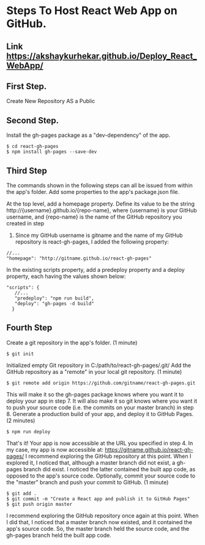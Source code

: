 # Steps To Host React Web App on GitHub.
 ## Link https://akshaykurhekar.github.io/Deploy_React_WebApp/
 
## First Step.
 Create New Repository AS a Public  
## Second Step.
  Install the gh-pages package as a "dev-dependency" of the app.
    
    $ cd react-gh-pages
    $ npm install gh-pages --save-dev

## Third Step
  The commands shown in the following steps can all be issued from within the app's folder.
  Add some properties to the app's package.json file.

  At the top level, add a homepage property. Define its value to be the string http://{username}.github.io/{repo-name}, where {username} is your GitHub username, and {repo-name} is the name of the GitHub repository you created in step
  1. Since my GitHub username is gitname and the name of my GitHub repository is react-gh-pages, I added the following property:
    
    //...
    "homepage": "http://gitname.github.io/react-gh-pages"
  
  In the existing scripts property, add a predeploy property and a deploy property, each having the values shown below:
  
    "scripts": {
       //...
       "predeploy": "npm run build",
       "deploy": "gh-pages -d build"
      }

## Fourth Step
 Create a git repository in the app's folder. (1 minute)

    $ git init

Initialized empty Git repository in C:/path/to/react-gh-pages/.git/
Add the GitHub repository as a "remote" in your local git repository. (1 minute)

    $ git remote add origin https://github.com/gitname/react-gh-pages.git

This will make it so the gh-pages package knows where you want it to deploy your app in step 7.
It will also make it so git knows where you want it to push your source code (i.e. the commits on your master branch) in step 8.
Generate a production build of your app, and deploy it to GitHub Pages. (2 minutes)

    $ npm run deploy

That's it! Your app is now accessible at the URL you specified in step 4.
In my case, my app is now accessible at: https://gitname.github.io/react-gh-pages/
I recommend exploring the GitHub repository at this point. When I explored it, I noticed that, although a master branch did not exist, a gh-pages branch did exist. I noticed the latter contained the built app code, as opposed to the app's source code.
Optionally, commit your source code to the "master" branch and push your commit to GitHub. (1 minute)

    $ git add .
    $ git commit -m "Create a React app and publish it to GitHub Pages"
    $ git push origin master
 
   I recommend exploring the GitHub repository once again at this point.
   When I did that, I noticed that a master branch now existed, and it contained the app's source code.
   So, the master branch held the source code, and the gh-pages branch held the built app code.
